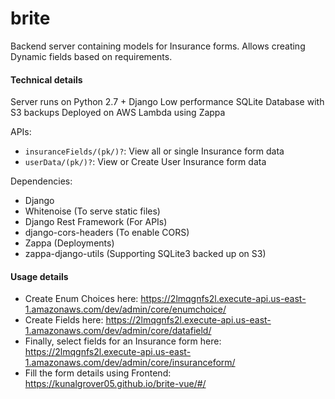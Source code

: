# brite

Backend server containing models for Insurance forms. Allows creating Dynamic fields based on requirements.

#### Technical details
Server runs on Python 2.7 + Django
Low performance SQLite Database with S3 backups
Deployed on AWS Lambda using Zappa

APIs:
- `insuranceFields/(pk/)?`: View all or single Insurance form data
- `userData/(pk/)?`: View or Create User Insurance form data

Dependencies:
- Django
- Whitenoise (To serve static files)
- Django Rest Framework (For APIs)
- django-cors-headers (To enable CORS)
- Zappa (Deployments)
- zappa-django-utils (Supporting SQLite3 backed up on S3)

#### Usage details
- Create Enum Choices here: https://2lmqgnfs2l.execute-api.us-east-1.amazonaws.com/dev/admin/core/enumchoice/
- Create Fields here: https://2lmqgnfs2l.execute-api.us-east-1.amazonaws.com/dev/admin/core/datafield/
- Finally, select fields for an Insurance form here: https://2lmqgnfs2l.execute-api.us-east-1.amazonaws.com/dev/admin/core/insuranceform/
- Fill the form details using Frontend: https://kunalgrover05.github.io/brite-vue/#/

